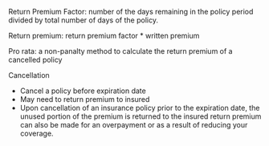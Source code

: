 Return Premium Factor: number of the days remaining in the policy period divided by total number of days of the policy.

Return premium: return premium factor * written premium

Pro rata: a non-panalty method to calculate the return premium of a cancelled policy




Cancellation
- Cancel a policy before expiration date
- May need to return premium to insured
- Upon cancellation of an insurance policy prior to the expiration date, the unused portion of the premium is returned to the insured 
return premium can also be made for an overpayment or as a result of reducing your coverage.
